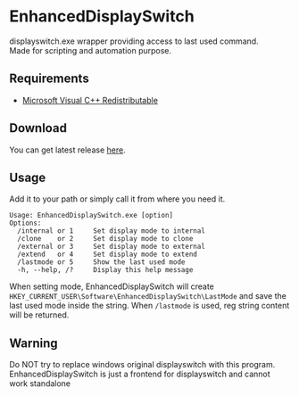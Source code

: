# EnhancedDisplaySwitch

displayswitch.exe wrapper providing access to last used command.  
Made for scripting and automation purpose.

## Requirements

- [Microsoft Visual C++ Redistributable](https://aka.ms/vs/17/release/vc_redist.x64.exe)

## Download

You can get latest release [here](https://github.com/Odizinne/EnhancedDisplaySwitch/releases/latest).

## Usage

Add it to your path or simply call it from where you need it.

```
Usage: EnhancedDisplaySwitch.exe [option]
Options:
  /internal or 1     Set display mode to internal
  /clone    or 2     Set display mode to clone
  /external or 3     Set display mode to external
  /extend   or 4     Set display mode to extend
  /lastmode or 5     Show the last used mode
  -h, --help, /?     Display this help message
```

When setting mode, EnhancedDisplaySwitch will create `HKEY_CURRENT_USER\Software\EnhancedDisplaySwitch\LastMode` and save the last used mode inside the string.
When `/lastmode` is used, reg string content will be returned.

## Warning

Do NOT try to replace windows original displayswitch with this program.  
EnhancedDisplaySwitch is just a frontend for displayswitch and cannot work standalone
